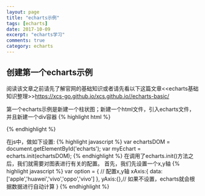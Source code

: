 ```yaml
---
layout: page
title: "echarts示例"
tags: [echarts]
date: 2017-10-09
excerpt: "echarts学习"
comments: true
category: echarts
---
```

## 创建第一个echarts示例
  阅读该文章之前请先了解官网的基础知识或者请先看以下这篇文章<<echarts基础知识整理>><https://xcs-go.github.io/xcs.github.io//echarts-basic/>

  第一个echarts示例是新建一个柱状图；新建一个html文件，引入echarts文件，并且新建一个div容器
  {% highlight html %}
  <!--引入echarts文件-->
  <script src="https://cdnjs.cloudflare.com/ajax/libs/echarts/3.7.1/echarts.common.min.js"></script>
  <div id = 'echarts'></div>
  {% endhighlight %}
  
  在js中，做如下设置:
  {% highlight javascript %}
  var echartsDOM = document.getElementById('echarts');
  var myEchart = echarts.init(echartsDOM);
  {% endhighlight %}
  在调用了echarts.init()方法之后，我们就需要对图表进行有关的配置。
  首先，我们先设置一个x,y轴
  {% highlight javascript %}
  var option = {
    // 配置x,y轴
    xAxis:{
        data:['apple','huawei','vivo','oppo','vivo']
    },
    yAxis:{},// 如果不设置，echarts就会根据数据进行自动计算
  }
  {% endhighlight %}
